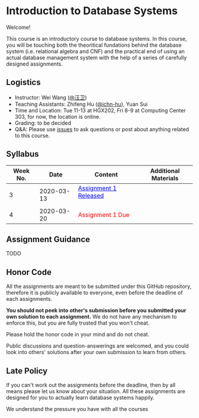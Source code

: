 
# Introduction to Database Systems

Welcome!

This course is an introductory course to database systems. In this course, you will be touching both the theoritical fundations behind the database system (i.e. relational algebra and CNF) and the practical end of using an actual database management system with the help of a series of carefully designed assignments.

## Logistics

* Instructor: Wei Wang (<a href='http://www.cs.fudan.edu.cn/en/?page_id=2439'>@汪卫</a>)
* Teaching Assistants: Zhifeng Hu (<a href='https://github.com/ichn-hu'>@ichn-hu</a>), Yuan Sui
* Time and Location: Tue 11-13 at HGX202, Fri 8-9 at Computing Center 303, for now, the location is online.
* Grading: to be decided
* Q&A: Please use [issues]() to ask questions or post about anything related to this course.

## Syllabus

|Week No.|Date|Content|Additional Materials|
|--------|----|-------|-------------------|
|3|2020-03-13|<a href="https://zfhu.ac.cn/IDBS-Spring20-Fudan/assignment1/readme/" style="color: blue; text-decoration: underline ">Assignment 1 Released</p>||
|4|2020-03-20|<a style="color: red">Assignment 1 Due</a>||

## Assignment Guidance

TODO

## Honor Code

All the assignments are meant to be submitted under this GitHub repository, therefore it is publicly available to everyone, even before the deadline of each assignments.

**You should not peek into other's submission before you submitted your own solution to each assignment.** We do not have any mechanism to enforce this, but you are fully trusted that you won't cheat.

Please hold the honor code in your mind and do not cheat.

Public discussions and question-answerings are welcomed, and you could look into others' solutions after your own submission to learn from others.

## Late Policy

If you can't work out the assignments before the deadline, then by all means please let us know about your situation. All these assignments are designed for you to actually learn database systems happily.

We understand the pressure you have with all the courses
